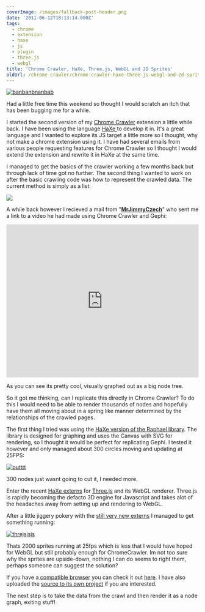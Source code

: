 ```yaml
---
coverImage: /images/fallback-post-header.png
date: '2011-06-12T18:13:14.000Z'
tags:
  - chrome
  - extension
  - haxe
  - js
  - plugin
  - three.js
  - webgl
title: 'Chrome Crawler, HaXe, Three.js, WebGL and 2D Sprites'
oldUrl: /chrome-crawler/chrome-crawler-haxe-three-js-webgl-and-2d-sprites
---
```


[![](/wp-content/uploads/2011/06/banbanbnanbab.jpg "banbanbnanbab")](/wp-content/uploads/2011/06/banbanbnanbab.jpg)

Had a little free time this weekend so thought I would scratch an itch that has been bugging me for a while.

<!-- more -->

I started the second version of my [Chrome Crawler](/posts/chrome-crawler-a-web-crawler-written-in-javascript/) extension a little while back. I have been using the language [HaXe ](https://haxe.org/)to develop it in. It's a great language and I wanted to explore its JS target a little more so I thought, why not make a chrome extension using it. I have had several emails from various people requesting features for Chrome Crawler so I thought I would extend the extension and rewrite it in HaXe at the same time.

I managed to get the basics of the crawler working a few months back but through lack of time got no further. The second thing I wanted to work on after the basic crawling code was how to represent the crawled data. The current method is simply as a list:

![](/wp-content/uploads/2010/12/Shot_002.png)

A while back however I recieved a mail from "**[MrJimmyCzech](https://www.youtube.com/user/MrJimmyCzech)**" who sent me a link to a video he had made using Chrome Crawler and Gephi:

<iframe width="100%" height="400" src="https://www.youtube.com/embed/C8P6ZttaZRo" frameborder="0" allow="accelerometer; autoplay; clipboard-write; encrypted-media; gyroscope; picture-in-picture" allowfullscreen></iframe>

As you can see its pretty cool, visually graphed out as a big node tree.

So it got me thinking, can I replicate this directly in Chrome Crawler? To do this I would need to be able to render thousands of nodes and hopefully have them all moving about in a spring like manner determined by the relationships of the crawled pages.

The first thing I tried was using the [HaXe version of the Raphael library](https://lib.haxe.org/p/raphaelExtern). The library is designed for graphing and uses the Canvas with SVG for rendering, so I thought it would be perfect for replicating Gephi. I tested it however and only managed about 300 circles moving and updating at 25FPS:

[![](/wp-content/uploads/2011/06/outttt.jpg "outttt")](/wp-content/uploads/2011/06/outttt.jpg)

300 nodes just wasnt going to cut it, I needed more.

Enter the recent [HaXe externs](https://github.com/jgranick/three.js-completion) for [Three.js](https://mrdoob.com/blog/post/693) and its WebGL renderer. Three.js is rapidly becoming the defacto 3D engine for Javascript and takes alot of the headaches away from setting up and rendering to WebGL.

After a little jiggery pokery with the [still very new externs](https://haxe.1354130.n2.nabble.com/Extern-classes-for-three-js-Javascript-3D-like-ro-me-td6447961.html) I managed to get something running:

[![](/wp-content/uploads/2011/06/threjsjsjs.jpg "threjsjsjs")](/wp-content/uploads/2011/06/threjsjsjs.jpg)

Thats 2000 sprites running at 25fps which is less that I would have hoped for WebGL but still probably enough for ChromeCrawler. Im not too sure why the sprites are upside-down, nothing I can do seems to right them, perhaps someone can suggest the solution?

If you have a[ compatible browser](https://www.doesmybrowsersupportwebgl.com/) you can check it out [here](/Work/ChromeCrawler/01/crawlerTab.html). I have also uploaded the [source to its own project](https://code.google.com/p/chrome-crawler/source/browse/#svn%2Ftrunk%2FHaXe) if you are interested.

The next step is to take the data from the crawl and then render it as a node graph, exiting stuff!

